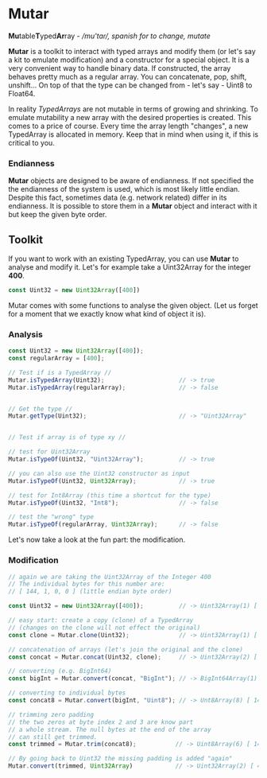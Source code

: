 # Mutar
**Mu**table**T**yped**Ar**ray - _/mu'taɾ/, spanish for to change, mutate_

**Mutar** is a toolkit to interact with typed arrays and modify them (or let's say a kit to emulate modification) and a constructor for a special object. It is a very convenient way to handle binary data. If constructed, the array behaves pretty much as a regular array. You can concatenate, pop, shift, unshift... On top of that the type can be changed from - let's say - Uint8 to Float64. 

In reality _TypedArrays_ are not mutable in terms of growing and shrinking. To emulate mutability a new array with the desired properties is created. This comes to a price of course. Every time the array length "changes", a new TypedArray is allocated in memory. Keep that in mind when using it, if this is critical to you.

### Endianness
**Mutar** objects are designed to be aware of endianness. If not specified the the endianness of the system is used, which is most likely little endian. Despite this fact, sometimes data (e.g. network related) differ in its endianness. It is possible to store them in a **Mutar** object and interact with it but keep the given byte order.  

## Toolkit
If you want to work with an existing TypedArray, you can use **Mutar** to analyse and modify it. Let's for example take a Uint32Array for the integer **400**.

```js
const Uint32 = new Uint32Array([400])
```
Mutar comes with some functions to analyse the given object. (Let us forget for a moment that we exactly know what kind of object it is).

### Analysis
```js
const Uint32 = new Uint32Array([400]);
const regularArray = [400];

// Test if is a TypedArray //
Mutar.isTypedArray(Uint32);                     // -> true
Mutar.isTypedArray(regularArray);               // -> false


// Get the type //
Mutar.getType(Uint32);                          // -> "Uint32Array"


// Test if array is of type xy //

// test for Uint32Array
Mutar.isTypeOf(Uint32, "Uint32Array");          // -> true

// you can also use the Uint32 constructor as input
Mutar.isTypeOf(Uint32, Uint32Array);            // -> true

// test for Int8Array (this time a shortcut for the type)
Mutar.isTypeOf(Uint32, "Int8");                 // -> false

// test the "wrong" type
Mutar.isTypeOf(regularArray, Uint32Array);      // -> false
```

Let's now take a look at the fun part: the modification.

### Modification
```js
// again we are taking the Uint32Array of the Integer 400
// The individual bytes for this number are:
// [ 144, 1, 0, 0 ] (little endian byte order)

const Uint32 = new Uint32Array([400]);          // -> Uint32Array(1) [ 400 ]

// easy start: create a copy (clone) of a TypedArray
// (changes on the clone will not effect the original)
const clone = Mutar.clone(Uint32);              // -> Uint32Array(1) [ 400 ]

// concatenation of arrays (let's join the original and the clone)
const concat = Mutar.concat(Uint32, clone);     // -> Uint32Array(2) [ 400, 400 ]

// converting (e.g. BigInt64)
const bigInt = Mutar.convert(concat, "BigInt"); // -> BigInt64Array(1) [ 1717986918800n ]

// converting to individual bytes
const concat8 = Mutar.convert(bigInt, "Uint8"); // -> Unt8Array(8) [ 144, 1, 0, 0, 144, 1, 0, 0]

// trimming zero padding
// the two zeros at byte index 2 and 3 are know part
// a whole stream. The null bytes at the end of the array
// can still get trimmed.
const trimmed = Mutar.trim(concat8);           // -> Uint8Array(6) [ 144, 1, 0, 0, 144, 1 ]

// By going back to Uint32 the missing padding is added "again"
Mutar.convert(trimmed, Uint32Array)            // -> Uint32Array(2) [ 400, 400 ] | Unt8Array(8) [ 144, 1, 0, 0, 144, 1, 0, 0]



```

